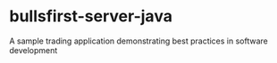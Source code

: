 # bullsfirst-server-java
A sample trading application demonstrating best practices in software development

